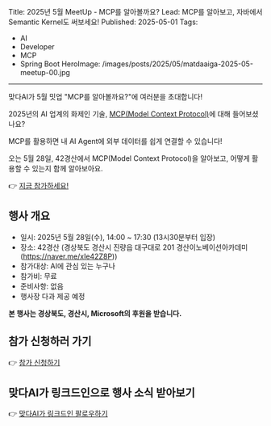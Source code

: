Title: 2025년 5월 MeetUp - MCP를 알아볼까요?
Lead: MCP를 알아보고, 자바에서 Semantic Kernel도 써보세요!
Published: 2025-05-01
Tags:
  - AI
  - Developer
  - MCP
  - Spring Boot
HeroImage: /images/posts/2025/05/matdaaiga-2025-05-meetup-00.jpg
---

맞다AI가 5월 밋업 "MCP를 알아볼까요?"에 여러분을 초대합니다!

2025년의 AI 업계의 화제인 기술, [MCP(Model Context Protocol)][mcp]에 대해 들어보셨나요?

MCP를 활용하면 내 AI Agent에 외부 데이터를 쉽게 연결할 수 있습니다!

오는 5월 28일, 42경산에서 MCP(Model Context Protocol)을 알아보고, 어떻게 활용할 수 있는지 함께 알아보아요.

👉 [지금 참가하세요!][event-register]

## 행사 개요

- 일시: 2025년 5월 28일(수), 14:00 ~ 17:30 (13시30분부터 입장)
- 장소: 42경산 (경상북도 경산시 진량읍 대구대로 201 경산이노베이션아카데미 (https://naver.me/xIe42Z8P))
- 참가대상: AI에 관심 있는 누구나
- 참가비: 무료
- 준비사항: 없음
- 행사장 다과 제공 예정

**본 행사는 경상북도, 경산시, Microsoft의 후원을 받습니다.**

## 참가 신청하러 가기

👉 [참가 신청하기][event-register]

## 맞다AI가 링크드인으로 행사 소식 받아보기

👉 [맞다AI가 링크드인 팔로우하기][matdaaiga-sns]


[mcp]: https://modelcontextprotocol.io

[event-register]: https://bit.ly/matdaaiga-2025-05

[matdaaiga-sns]: https://www.linkedin.com/company/matdaaiga

